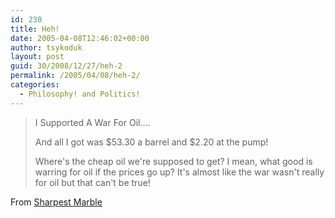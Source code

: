 ```yaml
---
id: 230
title: Heh!
date: 2005-04-08T12:46:02+00:00
author: tsykoduk
layout: post
guid: 30/2008/12/27/heh-2
permalink: /2005/04/08/heh-2/
categories:
  - Philosophy! and Politics!
---
```

<blockquote>I Supported A War For Oil....

And all I got was $53.30 a barrel and $2.20 at the pump!


Where's the cheap oil we're supposed to get? I mean, what good is warring for oil if the prices go up? It's almost like the war wasn't really for oil but that can't be true!</blockquote>


From <a href="http://sharpmarbles.stufftoread.com/archive/2005/04/08/2896.aspx#FeedBack">Sharpest Marble</a>
